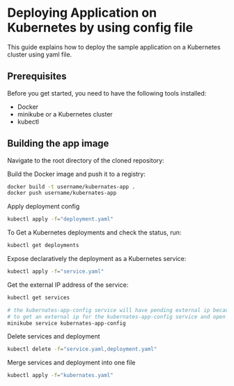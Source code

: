 # Deploying Application on Kubernetes by using config file

This guide explains how to deploy the sample application on a Kubernetes cluster using yaml file.

## Prerequisites

Before you get started, you need to have the following tools installed:

- Docker
- minikube or a Kubernetes cluster
- kubectl

## Building the app image

Navigate to the root directory of the cloned repository:

Build the Docker image and push it to a registry:

```bash
docker build -t username/kubernates-app .
docker push username/kubernates-app
```

Apply deployment config

```bash
kubectl apply -f="deployment.yaml"
```

To Get a Kubernetes deployments and check the status, run:

```bash
kubectl get deployments
```

Expose declaratively the deployment as a Kubernetes service:

```bash
kubectl apply -f="service.yaml"
```

Get the external IP address of the service:

```bash
kubectl get services

# the kubernates-app-config service will have pending external ip because we use minikube in local
# to get an external ip for the kubernates-app-config service and open the generated url in the browser
minikube service kubernates-app-config
```

Delete services and deployment

```bash
kubectl delete -f="service.yaml,deployment.yaml"
```

Merge services and deployment into one file

```bash
kubectl apply -f="kubernates.yaml"
```
